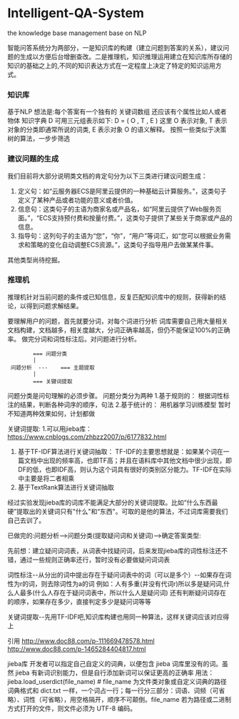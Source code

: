 # Intelligent-QA-System
the knowledge base management base on NLP

智能问答系统分为两部分，一是知识库的构建（建立问题到答案的关系），建议问题的生成以方便后台增删查改。二是推理机，知识推理运用建立在知识库所存储的知识的基础之上的,不同的知识表达方式在一定程度上决定了特定的知识运用方式。

### 知识库

基于NLP 
想法是:每个答案有一个独有的 关键词数组 还应该有个属性比如人或者物体
知识字典 D 可用三元组表示如下:
D = ( O , T , E )
这里 O 表示对象, T 表示对象的分类即通常所说的词类, E 表示对象 O 的语义解释。
按照一些类似于决策树的算法，一步步筛选

### 建议问题的生成

我们目前将大部分说明类文档的肯定句分为以下三类进行建议问题生成：

1. 定义句：如“云服务器ECS是阿里云提供的一种基础云计算服务。”，这类句子定义了某种产品或者功能的意义或者价值。
2. 信息句：这类句子的主语为商家名或产品名，如“阿里云提供了Web服务页面。”，“ECS支持预付费和按量付费。”，这类句子提供了某些关于商家或产品的信息。
3. 指导句：这列句子的主语为“您”，“你”，“用户”等词汇，如“您可以根据业务需求和策略的变化自动调整ECS资源。”，这类句子指导用户去做某某件事。

其他类型尚待挖掘。

### 推理机

推理机针对当前问题的条件或已知信息，反复匹配知识库中的规则，获得新的结论，以得到问题求解结果。

要理解用户的问题，首先就要分词，对每个词进行分析
词库需要自己用大量相关文档构建，文档越多，相关度越大，分词正确率越高，但仍不能保证100%的正确率。
做完分词和词性标注后。对问题进行分析。

       	   	=== 问题分类
       		|           
     问题分析  ---    === 主题提取
    		|
    		=== 关键词提取

问题分类是问句理解的必须步骤。
问题分类分为两种
1.基于规则的：
根据词性标注的结果，判断各种词序的顺序，句法
2.基于统计的：
用机器学习训练模型
暂时不知道两种效果如何，计划都做


关键词提取:
1.可以用jieba库：
https://www.cnblogs.com/zhbzz2007/p/6177832.html
1) 基于TF-IDF算法进行关键词抽取：
TF-IDF的主要思想就是：如果某个词在一篇文档中出现的频率高，也即TF高；并且在语料库中其他文档中很少出现，即DF的低，也即IDF高，则认为这个词具有很好的类别区分能力。TF-IDF在实际中主要是将二者相乘
2) 基于TextRank算法进行关键词抽取

经过实验发现jieba库的词库不能满足大部分的关键词提取。比如“什么东西最硬”提取出的关键词只有"什么"和“东西"。可取的是他的算法，不过词库需要我们自己去训了。


已做完的:问题分析-->问题分类(提取疑问词和关键词)-->确定答案类型:

先前想：建立疑问词词表，从词表中找疑问词，后来发现jieba库的词性标注还不错，通过一些规则正确率还行，暂时没有必要做疑问词词表

词性标注--从分出的词中提出存在于疑问词表中的词（可以是多个）--如果存在词性为r的词，则去除词性为a的词
例如：人有多重(并没有代词r)所以多是疑问词,什么人最多(什么人存在于疑问词表中，所以什么人是疑问词)
还有判断疑问词存在的顺序，如果存在多少，直接判定多少是疑问词等等

关键词提取--先用TF-IDF吧,知识库构建也用同一种算法，这样关键词应该对应得上



引用
http://www.doc88.com/p-111669478578.html
http://www.doc88.com/p-1465284404817.html

jieba库
    开发者可以指定自己自定义的词典，以便包含 jieba 词库里没有的词。虽然 jieba 有新词识别能力，但是自行添加新词可以保证更高的正确率
    用法： jieba.load_userdict(file_name) # file_name 为文件类对象或自定义词典的路径
    词典格式和 dict.txt 一样，一个词占一行；每一行分三部分：词语、词频（可省略）、词性（可省略），用空格隔开，顺序不可颠倒。file_name 若为路径或二进制方式打开的文件，则文件必须为 UTF-8 编码。
